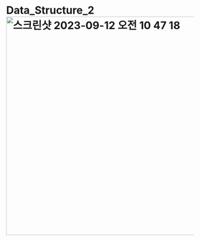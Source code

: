 # Data_Structure_2<img width="589" alt="스크린샷 2023-09-12 오전 10 47 18" src="https://github.com/KIMMIN5/Data_Structure_2/assets/121488861/295b0eeb-5f16-4221-8e23-0ed4c003feb1">
